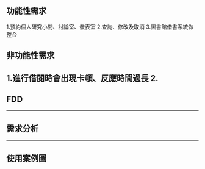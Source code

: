 ## 功能性需求
1.預約個人研究小間、討論室、發表室
2.查詢、修改及取消
3.圖書館借書系統做整合

## 非功能性需求
1.進行借閱時會出現卡頓、反應時間過長
2.
---

## FDD


---
## 需求分析


---
## 使用案例圖
